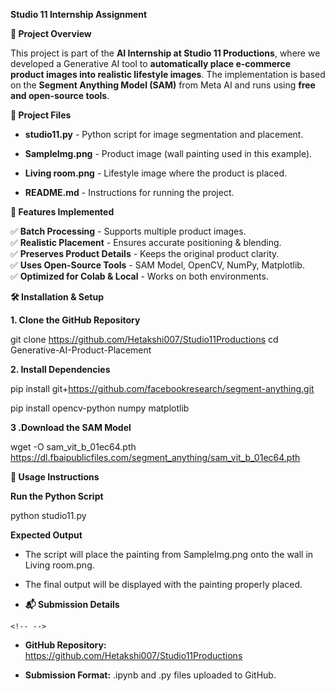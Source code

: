**Studio 11 Internship Assignment**

**📌 Project Overview**

This project is part of the **AI Internship at Studio 11 Productions**,
where we developed a Generative AI tool to **automatically place
e-commerce product images into realistic lifestyle images**. The
implementation is based on the **Segment Anything Model (SAM)** from
Meta AI and runs using **free and open-source tools**.

**📂 Project Files**

-   **studio11.py** - Python script for image segmentation and
    placement.

-   **SampleImg.png** - Product image (wall painting used in this
    example).

-   **Living room.png** - Lifestyle image where the product is placed.

-   **README.md** - Instructions for running the project.

**🚀 Features Implemented**

✅ **Batch Processing** - Supports multiple product images.\
✅ **Realistic Placement** - Ensures accurate positioning & blending.\
✅ **Preserves Product Details** - Keeps the original product clarity.\
✅ **Uses Open-Source Tools** - SAM Model, OpenCV, NumPy, Matplotlib.\
✅ **Optimized for Colab & Local** - Works on both environments.

**🛠️ Installation & Setup**

**1️. Clone the GitHub Repository**

git clone
https://github.com/Hetakshi007/Studio11Productions
cd Generative-AI-Product-Placement

**2️. Install Dependencies**

pip install git+https://github.com/facebookresearch/segment-anything.git

pip install opencv-python numpy matplotlib

**3️ .Download the SAM Model**

wget -O sam_vit_b_01ec64.pth
https://dl.fbaipublicfiles.com/segment_anything/sam_vit_b_01ec64.pth

**📜 Usage Instructions**

**Run the Python Script**

python studio11.py

**Expected Output**

-   The script will place the painting from SampleImg.png onto the wall
    in Living room.png.

-   The final output will be displayed with the painting properly
    placed.

-   **📬 Submission Details**

```{=html}
<!-- -->
```
-   **GitHub Repository:**
    https://github.com/Hetakshi007/Studio11Productions

-   **Submission Format:** .ipynb and .py files uploaded to GitHub.
